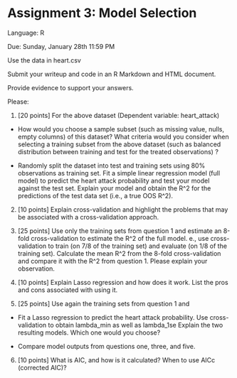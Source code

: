 # Assignment 3: Model Selection

Language: R

Due: Sunday, January 28th 11:59 PM

 

Use the data in heart.csv

Submit your writeup and code in an R Markdown and HTML document.

Provide evidence to support your answers.

 

Please:

1. [20 points] For the above dataset (Dependent variable: heart_attack)

- How would you choose a sample subset (such as missing value, nulls, empty columns) of this dataset? What criteria would you consider when selecting a training subset from the above dataset (such as balanced distribution between training and test for the treated observations) ?

- Randomly split the dataset into test and training sets using 80% observations as training set. Fit a simple linear regression model (full model) to predict the heart attack probability and test your model against the test set.  Explain your model and obtain the R^2 for the predictions of the test data set (i.e., a true OOS R^2).
 

2. [10 points] Explain cross-validation and highlight the problems that may be associated with a cross-validation approach.
 

3. [25 points] Use only the training sets from question 1 and estimate an 8-fold cross-validation to estimate the R^2 of the full model. e., use cross-validation to train (on 7/8 of the training set) and evaluate (on 1/8 of the training set).  Calculate the mean R^2 from the 8-fold cross-validation and compare it with the R^2 from question 1.  Please explain your observation.
 

4. [10 points] Explain Lasso regression and how does it work. List the pros and cons associated with using it.
 

5. [25 points] Use again the training sets from question 1 and

- Fit a Lasso regression to predict the heart attack probability. Use cross-validation to obtain lambda_min as well as lambda_1se Explain the two resulting models. Which one would you choose?

- Compare model outputs from questions one, three, and five.
 

6. [10 points] What is AIC, and how is it calculated? When to use AICc (corrected AIC)?
